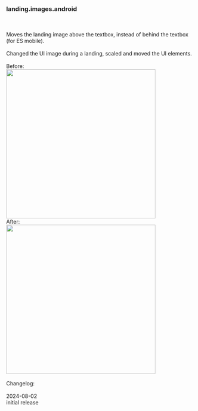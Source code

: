 ### landing.images.android 
<br>
<br>
Moves the landing image above the textbox, instead of behind the textbox (for ES mobile).<br>
<br>
Changed the UI image during a landing, scaled and moved the UI elements.<br>
<br>
Before:<br>
<img src='https://raw.githubusercontent.com/zuckung/endless-sky-plugins/master/screenshots/landing.images.android01.jpg' width='400'>
<br>
After:<br>
<img src='https://raw.githubusercontent.com/zuckung/endless-sky-plugins/master/screenshots/landing.images.android02.jpg' width='400'>
<br>
<br>
Changelog:<br>
<br>
2024-08-02<br>
initial release<br>

